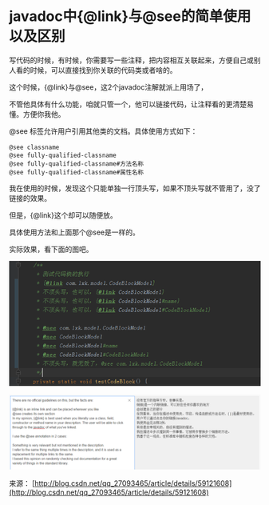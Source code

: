# javadoc中{@link}与@see的简单使用以及区别

写代码的时候，有时候，你需要写一些注释，把内容相互关联起来，方便自己或别人看的时候，可以直接找到你关联的代码类或者啥的。

这个时候，{@link}与@see，这2个javadoc注解就派上用场了，

不管他具体有什么功能，咱就只管一个，他可以链接代码，让注释看的更清楚易懂。方便你我他。

@see 标签允许用户引用其他类的文档。具体使用方式如下：

```
@see classname
@see fully-qualified-classname
@see fully-qualified-classname#方法名称
@see fully-qualified-classname#属性名称
```

我在使用的时候，发现这个只能单独一行顶头写，如果不顶头写就不管用了，没了链接的效果。

但是，{@link}这个却可以随便放。

具体使用方法和上面那个@see是一样的。

实际效果，看下面的图吧。

![img](image-201802142201/0.17521082134726762.png)



![img](image-201802142201/0.9865480295485978.png)



来源： [http://blog.csdn.net/qq_27093465/article/details/59121608](http://blog.csdn.net/qq_27093465/article/details/59121608)
